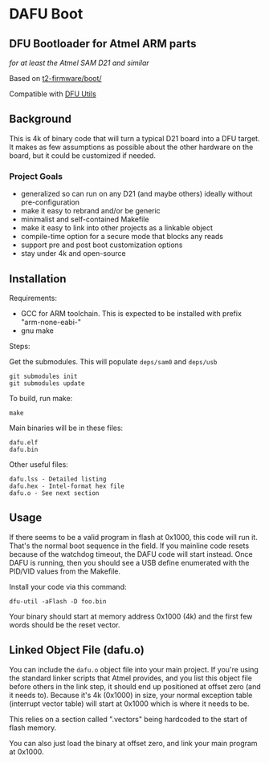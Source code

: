 
# DAFU Boot
## DFU Bootloader for Atmel ARM parts 
_for at least the Atmel SAM D21 and similar_

Based on [t2-firmware/boot/](https://github.com/tessel/t2-firmware)

Compatible with [DFU Utils](http://dfu-util.sourceforge.net/)

## Background

This is 4k of binary code that will turn a typical D21 board into a DFU target.
It makes as few assumptions as possible about the other hardware on the board, 
but it could be customized if needed.

### Project Goals

- generalized so can run on any D21 (and maybe others) ideally without pre-configuration
- make it easy to rebrand and/or be generic
- minimalist and self-contained Makefile
- make it easy to link into other projects as a linkable object
- compile-time option for a secure mode that blocks any reads
- support pre and post boot customization options
- stay under 4k and open-source


## Installation

Requirements:

- GCC for ARM toolchain. This is expected to be installed with prefix "arm-none-eabi-"
- gnu make

Steps:

Get the submodules. This will populate `deps/sam0` and `deps/usb`

	git submodules init
	git submodules update

To build, run make:

	make

Main binaries will be in these files:

	dafu.elf
	dafu.bin

Other useful files:

	dafu.lss - Detailed listing
	dafu.hex - Intel-format hex file
	dafu.o - See next section

## Usage

If there seems to be a valid program in flash at 0x1000, this code will run it. That's 
the normal boot sequence in the field. If you mainline code resets because of the watchdog
timeout, the DAFU code will start instead. Once DAFU is running, then you should see
a USB define enumerated with the PID/VID values from the Makefile.

Install your code via this command:

	dfu-util -aFlash -D foo.bin

Your binary should start at memory address 0x1000 (4k) and the first few words
should be the reset vector.

## Linked Object File (dafu.o)

You can include the `dafu.o` object file into your main project.
If you're using the standard linker scripts that Atmel provides,
and you list this object file before others in the link step, it
should end up positioned at offset zero (and it needs to). Because
it's 4k (0x1000) in size, your normal exception table (interrupt
vector table) will start at 0x1000 which is where it needs to be.

This relies on a section called ".vectors" being hardcoded to the
start of flash memory. 

You can also just load the binary at offset zero, and link your main
program at 0x1000.

